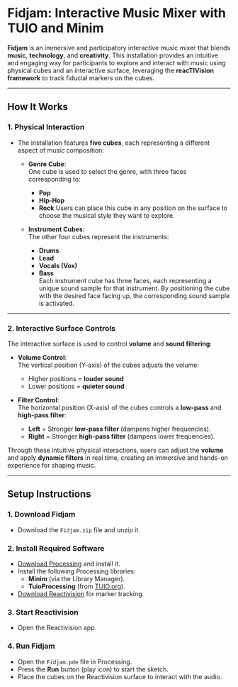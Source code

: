 # Fidjam: Interactive Music Mixer with TUIO and Minim

**Fidjam** is an immersive and participatory interactive music mixer that blends **music**, **technology**, and **creativity**. This installation provides an intuitive and engaging way for participants to explore and interact with music using physical cubes and an interactive surface, leveraging the **reacTIVision framework** to track fiducial markers on the cubes.

---

## **How It Works**

### **1. Physical Interaction**
- The installation features **five cubes**, each representing a different aspect of music composition:
  - **Genre Cube**:  
    One cube is used to select the genre, with three faces corresponding to:
    - **Pop**
    - **Hip-Hop**
    - **Rock**
    Users can place this cube in any position on the surface to choose the musical style they want to explore.

  - **Instrument Cubes**:  
    The other four cubes represent the instruments:  
    - **Drums**  
    - **Lead**  
    - **Vocals (Vox)**  
    - **Bass**  
    Each instrument cube has three faces, each representing a unique sound sample for that instrument. By positioning the cube with the desired face facing up, the corresponding sound sample is activated.

---

### **2. Interactive Surface Controls**
The interactive surface is used to control **volume** and **sound filtering**:
- **Volume Control**:  
  The vertical position (Y-axis) of the cubes adjusts the volume:
  - Higher positions = **louder sound**  
  - Lower positions = **quieter sound**  

- **Filter Control**:  
  The horizontal position (X-axis) of the cubes controls a **low-pass** and **high-pass filter**:
  - **Left** = Stronger **low-pass filter** (dampens higher frequencies).  
  - **Right** = Stronger **high-pass filter** (dampens lower frequencies).  

Through these intuitive physical interactions, users can adjust the **volume** and apply **dynamic filters** in real time, creating an immersive and hands-on experience for shaping music.

---

## **Setup Instructions**

### **1. Download Fidjam**
   - Download the `Fidjam.zip` file and unzip it.

### **2. Install Required Software**
   - [Download Processing](https://processing.org/download) and install it.
   - Install the following Processing libraries:
     - **Minim** (via the Library Manager).
     - **TuioProcessing** (from [TUIO.org](http://prdownloads.sourceforge.net/reactivision/TUIO11_Processing-1.1.5.zip?download)).
   - [Download Reactivision](http://prdownloads.sourceforge.net/reactivision/reacTIVision-1.5.1-win64.zip?download) for marker tracking.

### **3. Start Reactivision**
   - Open the Reactivision app.

### **4. Run Fidjam**
   - Open the `Fidjam.pde` file in Processing.
   - Press the **Run** button (play icon) to start the sketch.
   - Place the cubes on the Reactivision surface to interact with the audio.


